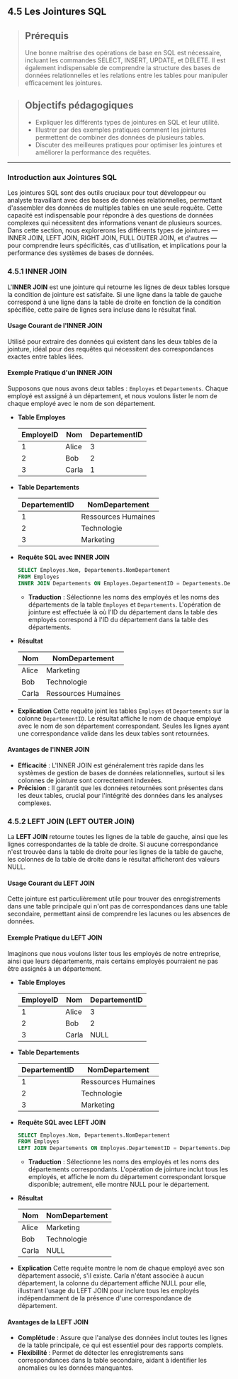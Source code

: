 ## 4.5 Les Jointures SQL

<blockquote>
    <h2>Prérequis</h2>
    <p>Une bonne maîtrise des opérations de base en SQL est nécessaire, incluant les commandes SELECT, INSERT, UPDATE, et DELETE. Il est également indispensable de comprendre la structure des bases de données relationnelles et les relations entre les tables pour manipuler efficacement les jointures.</p>
</blockquote>

<blockquote>
    <h2>Objectifs pédagogiques</h2>
    <ul>
        <li>Expliquer les différents types de jointures en SQL et leur utilité.</li>
        <li>Illustrer par des exemples pratiques comment les jointures permettent de combiner des données de plusieurs tables.</li>
        <li>Discuter des meilleures pratiques pour optimiser les jointures et améliorer la performance des requêtes.</li>
    </ul>
</blockquote>

---

### Introduction aux Jointures SQL

Les jointures SQL sont des outils cruciaux pour tout développeur ou analyste travaillant avec des bases de données relationnelles, permettant d'assembler des données de multiples tables en une seule requête. Cette capacité est indispensable pour répondre à des questions de données complexes qui nécessitent des informations venant de plusieurs sources. Dans cette section, nous explorerons les différents types de jointures — INNER JOIN, LEFT JOIN, RIGHT JOIN, FULL OUTER JOIN, et d'autres — pour comprendre leurs spécificités, cas d'utilisation, et implications pour la performance des systèmes de bases de données.


### 4.5.1 INNER JOIN

L'**INNER JOIN** est une jointure qui retourne les lignes de deux tables lorsque la condition de jointure est satisfaite. Si une ligne dans la table de gauche correspond à une ligne dans la table de droite en fonction de la condition spécifiée, cette paire de lignes sera incluse dans le résultat final.

#### Usage Courant de l'INNER JOIN

Utilisé pour extraire des données qui existent dans les deux tables de la jointure, idéal pour des requêtes qui nécessitent des correspondances exactes entre tables liées.

#### Exemple Pratique d'un INNER JOIN

Supposons que nous avons deux tables : `Employes` et `Departements`. Chaque employé est assigné à un département, et nous voulons lister le nom de chaque employé avec le nom de son département.

- **Table Employes**
  
  | EmployeID | Nom    | DepartementID |
  |-----------|--------|---------------|
  | 1         | Alice  | 3             |
  | 2         | Bob    | 2             |
  | 3         | Carla  | 1             |

- **Table Departements**
  
  | DepartementID | NomDepartement |
  |---------------|----------------|
  | 1             | Ressources Humaines |
  | 2             | Technologie         |
  | 3             | Marketing           |

- **Requête SQL avec INNER JOIN**
  ```sql
  SELECT Employes.Nom, Departements.NomDepartement
  FROM Employes
  INNER JOIN Departements ON Employes.DepartementID = Departements.DepartementID;
  ```
  - **Traduction** : Sélectionne les noms des employés et les noms des départements de la table `Employes` et `Departements`. L'opération de jointure est effectuée là où l'ID du département dans la table des employés correspond à l'ID du département dans la table des départements.

- **Résultat**
  
  | Nom   | NomDepartement       |
  |-------|----------------------|
  | Alice | Marketing            |
  | Bob   | Technologie          |
  | Carla | Ressources Humaines  |

- **Explication**
  Cette requête joint les tables `Employes` et `Departements` sur la colonne `DepartementID`. Le résultat affiche le nom de chaque employé avec le nom de son département correspondant. Seules les lignes ayant une correspondance valide dans les deux tables sont retournées.

#### Avantages de l'INNER JOIN

- **Efficacité** : L'INNER JOIN est généralement très rapide dans les systèmes de gestion de bases de données relationnelles, surtout si les colonnes de jointure sont correctement indexées.
- **Précision** : Il garantit que les données retournées sont présentes dans les deux tables, crucial pour l'intégrité des données dans les analyses complexes.


### 4.5.2 LEFT JOIN (LEFT OUTER JOIN)

La **LEFT JOIN** retourne toutes les lignes de la table de gauche, ainsi que les lignes correspondantes de la table de droite. Si aucune correspondance n'est trouvée dans la table de droite pour les lignes de la table de gauche, les colonnes de la table de droite dans le résultat afficheront des valeurs NULL.

#### Usage Courant du LEFT JOIN

Cette jointure est particulièrement utile pour trouver des enregistrements dans une table principale qui n'ont pas de correspondances dans une table secondaire, permettant ainsi de comprendre les lacunes ou les absences de données.

#### Exemple Pratique du LEFT JOIN

Imaginons que nous voulons lister tous les employés de notre entreprise, ainsi que leurs départements, mais certains employés pourraient ne pas être assignés à un département.

- **Table Employes**

  | EmployeID | Nom    | DepartementID |
  |-----------|--------|---------------|
  | 1         | Alice  | 3             |
  | 2         | Bob    | 2             |
  | 3         | Carla  | NULL          |

- **Table Departements**

  | DepartementID | NomDepartement   |
  |---------------|------------------|
  | 1             | Ressources Humaines |
  | 2             | Technologie         |
  | 3             | Marketing           |

- **Requête SQL avec LEFT JOIN**
  ```sql
  SELECT Employes.Nom, Departements.NomDepartement
  FROM Employes
  LEFT JOIN Departements ON Employes.DepartementID = Departements.DepartementID;
  ```
  - **Traduction** : Sélectionne les noms des employés et les noms des départements correspondants. L'opération de jointure inclut tous les employés, et affiche le nom du département correspondant lorsque disponible; autrement, elle montre NULL pour le département.

- **Résultat**
  
  | Nom   | NomDepartement   |
  |-------|------------------|
  | Alice | Marketing        |
  | Bob   | Technologie      |
  | Carla | NULL             |

- **Explication**
  Cette requête montre le nom de chaque employé avec son département associé, s'il existe. Carla n'étant associée à aucun département, la colonne du département affiche NULL pour elle, illustrant l'usage du LEFT JOIN pour inclure tous les employés indépendamment de la présence d'une correspondance de département.

#### Avantages de la LEFT JOIN

- **Complétude** : Assure que l'analyse des données inclut toutes les lignes de la table principale, ce qui est essentiel pour des rapports complets.
- **Flexibilité** : Permet de détecter les enregistrements sans correspondances dans la table secondaire, aidant à identifier les anomalies ou les données manquantes.


